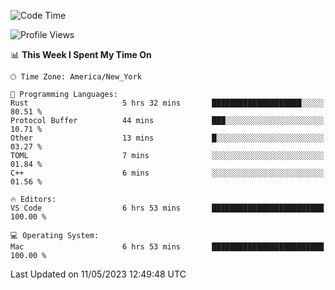 <!--START_SECTION:waka-->
![Code Time](http://img.shields.io/badge/Code%20Time-364%20hrs%2030%20mins-blue)

![Profile Views](http://img.shields.io/badge/Profile%20Views-6-blue)

📊 **This Week I Spent My Time On** 

```text
🕑︎ Time Zone: America/New_York

💬 Programming Languages: 
Rust                     5 hrs 32 mins       ████████████████████░░░░░   80.51 % 
Protocol Buffer          44 mins             ███░░░░░░░░░░░░░░░░░░░░░░   10.71 % 
Other                    13 mins             █░░░░░░░░░░░░░░░░░░░░░░░░   03.27 % 
TOML                     7 mins              ░░░░░░░░░░░░░░░░░░░░░░░░░   01.84 % 
C++                      6 mins              ░░░░░░░░░░░░░░░░░░░░░░░░░   01.56 % 

🔥 Editors: 
VS Code                  6 hrs 53 mins       █████████████████████████   100.00 % 

💻 Operating System: 
Mac                      6 hrs 53 mins       █████████████████████████   100.00 % 
```


 Last Updated on 11/05/2023 12:49:48 UTC
<!--END_SECTION:waka-->
